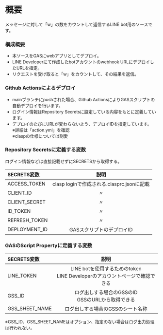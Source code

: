 # 概要 #

メッセージに対して「w」の数をカウントして返信するLINE bot用のソースです。

### 構成概要 ###

 - 本ソースをGASにwebアプリとしてデプロイ。
 - LINE Developerにて作成したbotアカウントのwebhook URLにデプロイしたURLを指定。
 - リクエストを受け取ると「w」をカウントして、その結果を返信。

### Github Actionsによるデプロイ ###

 - mainブランチにpushされた場合、Github ActionsによりGASスクリプトの自動デプロイを行います。
 - ログイン情報はRepository Secretsに設定している内容をもとに定義しています。
 - デプロイのたびにURLが変わらないよう、デプロイIDを指定しています。  
※詳細は「action.yml」を確認  
※claspの仕様については割愛  
  
### Repository Secretsに定義する変数 ###
ログイン情報などは直接記載せずにSECRETSから取得する。
  
| SECRETS変数   | 説明 | 
| :------------- | :----: | 
| ACCESS_TOKEN  |   clasp loginで作成される.clasprc.jsonに記載   | 
| CLIENT_ID     |  〃 | 
| CLIENT_SECRET |  〃 | 
| ID_TOKEN      |  〃 | 
| REFRESH_TOKEN |  〃 | 
| DEPLOYMENT_ID |   GASスクリプトのデプロイID   | 
  
  
### GASのScript Propertyに定義する変数 ###
| SECRETS変数   | 説明 | 
| :------------- | :----: | 
| LINE_TOKEN  |  LINE botを使用するためのtoken<br>LINE Developerのアカウントページで確認できる  | 
| GSS_ID     | ログ出しする場合のGSSのID<br>GSSのURLから取得できる | 
| GSS_SHEET_NAME | ログ出しする場合のGSSのシート名称 | 

※GSS_ID、GSS_SHEET_NAMEはオプション、指定のない場合はログ出力処理は行われない。